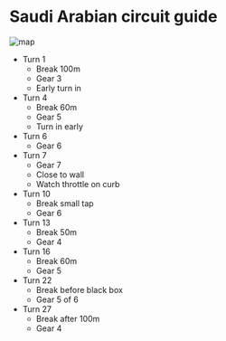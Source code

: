 # Saudi Arabian circuit guide

![map](https://www.formula1.com/content/dam/fom-website/2018-redesign-assets/Circuit%20maps%2016x9/Saudi_Arabia_Circuit.png.transform/7col/image.png)

- Turn 1
    - Break 100m
    - Gear 3
    - Early turn in
- Turn 4
    - Break 60m
    - Gear 5
    - Turn in early
- Turn 6
    - Gear 6
 - Turn 7
    - Gear 7
    - Close to wall
    - Watch throttle on curb
- Turn 10
    - Break small tap
    - Gear 6
- Turn 13
    - Break 50m    
    - Gear 4
- Turn 16
    - Break 60m
    - Gear 5
- Turn 22
    -  Break before black box
    -  Gear 5 of 6
- Turn 27
    - Break after 100m
    - Gear 4

